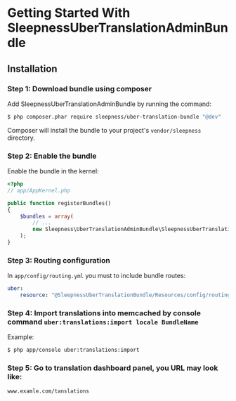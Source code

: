 Getting Started With SleepnessUberTranslationAdminBundle
==================================

## Installation

### Step 1: Download bundle using composer

Add SleepnessUberTranslationAdminBundle by running the command:

``` bash
$ php composer.phar require sleepness/uber-translation-bundle "@dev"
```

Composer will install the bundle to your project's `vendor/sleepness` directory.

### Step 2: Enable the bundle

Enable the bundle in the kernel:

``` php
<?php
// app/AppKernel.php

public function registerBundles()
{
    $bundles = array(
        // ...
        new Sleepness\UberTranslationAdminBundle\SleepnessUberTranslationAdminBundle(),
    );
}
```

### Step 3: Routing configuration

In `app/config/routing.yml` you must to include bundle routes:

``` yml
uber:
    resource: "@SleepnessUberTranslationBundle/Resources/config/routing.yml"
```

### Step 4: Import translations into memcached by console command `uber:translations:import locale BundleName`

Example:

``` bash
$ php app/console uber:translations:import
```

### Step 5: Go to translation dashboard panel, you URL may look like:

 `www.examle.com/tanslations`
